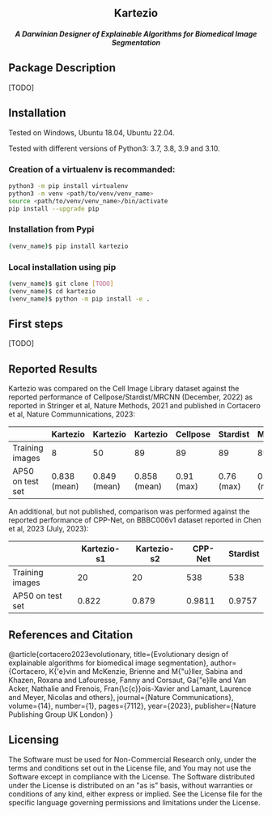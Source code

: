 <h2 align="center"> Kartezio </h2>
<h5 align="center"> A Darwinian Designer of Explainable Algorithms for Biomedical Image Segmentation </h5>

## Package Description
[TODO]

## Installation

Tested on Windows, Ubuntu 18.04, Ubuntu 22.04.

Tested with different versions of Python3: 3.7, 3.8, 3.9 and 3.10.


### Creation of a virtualenv is recommanded:

```bash
python3 -m pip install virtualenv
python3 -m venv <path/to/venv/venv_name>
source <path/to/venv/venv_name>/bin/activate
pip install --upgrade pip
```

### Installation from Pypi

```bash
(venv_name)$ pip install kartezio
```

### Local installation using pip

```bash
(venv_name)$ git clone [TODO] 
(venv_name)$ cd kartezio
(venv_name)$ python -m pip install -e .
```
## First steps
[TODO]

## Reported Results
Kartezio was compared on the Cell Image Library dataset against the reported performance of Cellpose/Stardist/MRCNN (December, 2022) as reported in Stringer et al, Nature Methods, 2021 and published in Cortacero et al, Nature Communnications, 2023:

|                  | Kartezio | Kartezio | Kartezio | Cellpose | Stardist | MRCNN |
|------------------|----------|----------|----------|----------|----------|-------|
| Training images  | 8        | 50       | 89       | 89       | 89       | 89    |
| AP50 on test set | 0.838 (mean)| 0.849 (mean)| 0.858 (mean) | 0.91 (max)   | 0.76 (max)     | 0.80 (max |

An additional, but not published, comparison was performed against the reported performance of CPP-Net, on BBBC006v1 dataset reported in Chen et al, 2023 (July, 2023):

|                  | Kartezio-s1 | Kartezio-s2 | CPP-Net | Stardist | 
|------------------|-------------|-------------|---------|----------|
| Training images  | 20          | 20          | 538     |   538    | 
| AP50 on test set | 0.822       | 0.879       | 0.9811  | 0.9757   |

## References and Citation
@article{cortacero2023evolutionary,
  title={Evolutionary design of explainable algorithms for biomedical image segmentation},
  author={Cortacero, K{\'e}vin and McKenzie, Brienne and M{\"u}ller, Sabina and Khazen, Roxana and Lafouresse, Fanny and Corsaut, Ga{\"e}lle and Van Acker, Nathalie and Frenois, Fran{\c{c}}ois-Xavier and Lamant, Laurence and Meyer, Nicolas and others},
  journal={Nature Communications},
  volume={14},
  number={1},
  pages={7112},
  year={2023},
  publisher={Nature Publishing Group UK London}
}


## Licensing
The Software must be used for Non-Commercial Research only, under the terms and conditions set out in the License file, and You may not use the Software except in compliance with the License.
The Software distributed under the License is distributed on an "as is" basis, without warranties or conditions of any kind, either express or implied.
See the License file for the specific language governing permissions and limitations under the License.

